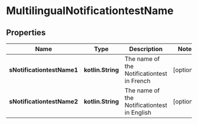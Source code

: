 
# MultilingualNotificationtestName

## Properties
Name | Type | Description | Notes
------------ | ------------- | ------------- | -------------
**sNotificationtestName1** | **kotlin.String** | The name of the Notificationtest in French |  [optional]
**sNotificationtestName2** | **kotlin.String** | The name of the Notificationtest in English |  [optional]



